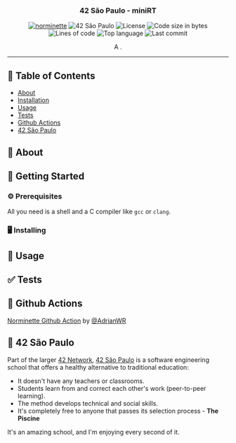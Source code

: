 <h3 align="center">42 São Paulo - miniRT</h3>

<div align="center">

[![norminette](https://github.com/librity/ft_minirt/actions/workflows/norminette.yml/badge.svg)](https://github.com/librity/ft_minirt/actions/workflows/norminette.yml)
![42 São Paulo](https://img.shields.io/badge/42-SP-1E2952)
![License](https://img.shields.io/github/license/librity/ft_minirt?color=yellow)
![Code size in bytes](https://img.shields.io/github/languages/code-size/librity/ft_minirt?color=blue)
![Lines of code](https://img.shields.io/tokei/lines/github/librity/ft_minirt?color=blueviolet)
![Top language](https://img.shields.io/github/languages/top/librity/ft_minirt?color=ff69b4)
![Last commit](https://img.shields.io/github/last-commit/librity/ft_minirt?color=orange)

</div>

<p align="center"> A .
  <br>
</p>

---

## 📝 Table of Contents

- [About](#about)
- [Installation](#getting_started)
- [Usage](#usage)
- [Tests](#tests)
- [Github Actions](#github_actions)
- [42 São Paulo](#ft_sp)

## 🧐 About <a name = "about"></a>

## 🏁 Getting Started <a name = "getting_started"></a>

### ⚙️ Prerequisites

All you need is a shell and a C compiler like `gcc` or `clang`.

### 🖥️ Installing

## 🎈 Usage <a name="usage"></a>

## ✅ Tests <a name = "tests"></a>

## 🐙 Github Actions <a name = "github_actions"></a>

[Norminette Github Action](https://github.com/AdrianWR/libft/blob/master/.github/workflows/norminette.yaml)
by [@AdrianWR](https://github.com/AdrianWR)

## 🏫 42 São Paulo <a name = "ft_sp"></a>

Part of the larger [42 Network](https://www.42.fr/42-network/),
[42 São Paulo](https://www.42sp.org.br/) is a software engineering school
that offers a healthy alternative to traditional education:

- It doesn't have any teachers or classrooms.
- Students learn from and correct each other's work (peer-to-peer learning).
- The method develops technical and social skills.
- It's completely free to anyone that passes its selection process - **The Piscine**

It's an amazing school, and I'm enjoying every second of it.
